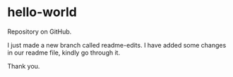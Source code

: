 # hello-world
Repository on GitHub.

I just made a new branch called readme-edits.
I have added some changes in our readme file, kindly go through it.

Thank you.
